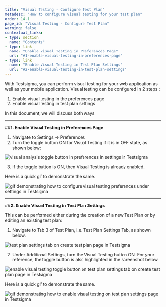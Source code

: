 ```yaml
---
title: "Visual Testing - Configure Test Plan"
metadesc: "How to configure visual testing for your test plan"
order: 14.1
page_id: "Visual Testing - Configure Test Plan"
warning: false
contextual_links:
- type: section
  name: "Contents"
- type: link
  name: "Enable Visual Testing in Preferences Page"
  url: "#1-enable-visual-testing-in-preferences-page"
- type: link
  name: "Enable Visual Testing in Test Plan Settings"
  url: "#2-enable-visual-testing-in-test-plan-settings" 
---
```


With Testsigma, you can perform visual testing for your web application as well as your mobile application. Visual testing can be configured in 2 steps :

  1. Enable visual testing in the preferences page
  2. Enable visual testing in test plan settings

In this document, we will discuss both ways

---
##**1. Enable Visual Testing in Preferences Page**

  1. Navigate to Settings → Preferences
  2. Turn the toggle button ON for Visual Testing if it is in OFF state, as shown below:

![visual analysis toggle button in preferences in settings in Testsigma](https://docs.testsigma.com/images/configure-test-plan/visual-analysic-toggle-button-preferences-settings-testsigma.png)

   3. If the toggle button is ON, then Visual Testing is already enabled.

Here is a quick gif to demonstrate the same.

![gif demonstrating how to configure visual testing preferences under settings in Testsigma](https://docs.testsigma.com/images/configure-test-plan/gif-configure-visual-testing-in-preferences-settings-testsigma.gif)

---
##**2. Enable Visual Testing in Test Plan Settings** 

This can be performed either during the creation of a new Test Plan or by editing an existing test plan:

  1. Navigate to Tab 3 of Test Plan, i.e. Test Plan Settings Tab, as shown below.

  ![test plan settings tab on create test plan page in Testsigma](https://docs.testsigma.com/images/configure-test-plan/test-plan-settings-tab-create-test-plan-page-testsigma.png)

  2. Under Additional Settings, turn the Visual Testing button ON. For your reference, the toggle button is also highlighted in the screenshot below.

  ![enable visual testing toggle button on test plan settings tab on create test plan page in Testsigma](https://docs.testsigma.com/images/configure-test-plan/enable-visual-testing-toggle-button-test-plan-settings-tab-create-test-plan-page-testsigma.png)

  Here is a quick gif to demonstrate the same.

  ![gif demonstrating how to enable visual testing on test plan settings page in Testsigma](https://docs.testsigma.com/images/configure-test-plan/gif-enable-visualt-testing-test-plan-settings-testsigma.gif)

  